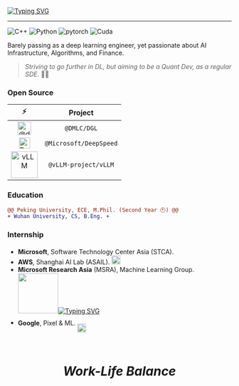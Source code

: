<a href="https://git.io/typing-svg"><img src="https://readme-typing-svg.demolab.com?font=Fira+Code&weight=600&pause=1000&color=F3B95F&random=false&width=435&height=35&lines=LastWhisper+%F0%9F%91%8B" alt="Typing SVG" /></a>

--- 

![C++](https://img.shields.io/badge/C++-00599C.svg?logo=c%2B%2B&logoColor=white) ![Python](https://img.shields.io/badge/Python-14354C.svg?logo=python&logoColor=white) ![pytorch](https://img.shields.io/badge/PyTorch-50%25-EE4C2C.svg?style=flat&logo=pytorch) ![Cuda](https://img.shields.io/badge/Cuda-2%25-85B737.svg?style=flat&logo=nvidia)

Barely passing as a deep learning engineer, yet passionate about AI Infrastructure, Algorithms, and Finance.

> _Striving to go further in DL, but aiming to be a Quant Dev, as a regular SDE._ 😮‍💨

### Open Source
| ⚡️ | Project | 
| :--: | :--: |
| <img src="https://avatars.githubusercontent.com/u/11508361?s=200&v=4" alt="@dmlc" width="30px" /> | `@DMLC/DGL`  |
| <img src="https://res.cloudinary.com/apideck/image/upload/v1674230967/marketplaces/ckhg56iu1mkpc0b66vj7fsj3o/listings/Screenshot_2023-01-20_at_17.09.10_ljybhx.png" alt="DeepSpeed" width="25px" />  | `@Microsoft/DeepSpeed` |
| <img src="https://docs.vllm.ai/en/latest/_images/vllm-logo-text-light.png" alt="vLLM" width="60px" /> | `@vLLM-project/vLLM` |

### Education

```diff
@@ Peking University, ECE, M.Phil. (Second Year 🕙) @@
+ Wuhan University, CS, B.Eng. +
```

### Internship

- **Microsoft**, Software Technology Center Asia (STCA). <img src="https://user-images.githubusercontent.com/103916249/235165844-ae975f73-3216-4e3f-b54b-617c1e8a3269.png" width="17px" /> 
- **AWS**, Shanghai AI Lab (ASAIL). <img src="https://upload.wikimedia.org/wikipedia/commons/thumb/9/93/Amazon_Web_Services_Logo.svg/2560px-Amazon_Web_Services_Logo.svg.png" width="20px" /> 
- **Microsoft Research Asia** (MSRA), Machine Learning Group. <img src="https://upload.wikimedia.org/wikipedia/commons/thumb/7/7b/Segoe_msr_logo.png/1200px-Segoe_msr_logo.png" width="90px" /><a href="https://git.io/typing-svg"><img src="https://readme-typing-svg.demolab.com?font=Fira+Code&size=12&pause=1000&color=6895D2&random=false&width=335&height=17&lines=Current%E2%9C%A8" alt="Typing SVG" /></a>
- **Google**, Pixel & ML. <img src="https://upload.wikimedia.org/wikipedia/commons/thumb/c/c1/Google_%22G%22_logo.svg/768px-Google_%22G%22_logo.svg.png" width="20px" style="vertical-align: middle; margin-top: 20px;" />

<!-- ### ⚡Technology -->
<!-- My CodeForce: [![](https://cfrating.ihcr.top/?user=WHUWKL)](https://codeforces.com/profile/WHUWKL)  -->

<!-- ### 🌍*My GitHub* -->
<!-- ![Last Whisper's GitHub stats](https://github-readme-stats.vercel.app/api?username=Muyangwen&show_icons=true&theme=onedark) -->
<!--
**Muyangwen/Muyangwen** is a ✨ _special_ ✨ repository because its `README.md` (this file) appears on your GitHub profile.

Here are some ideas to get you started:
- 🔭 I’m currently working on ...
- 🌱 I’m currently learning ...
- 👯 I’m looking to collaborate on ...
- 🤔 I’m looking for help with ...
- 💬 Ask me about ...
- 📫 How to reach me: ...
- 😄 Pronouns: ...
- ⚡ Fun fact: ...
-->

<br/>
<h1 align='center'><i>Work-Life Balance</i></h1>
